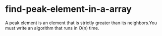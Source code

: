 # find-peak-element-in-a-array
A peak element is an element that is strictly greater than its neighbors.You must write an algorithm that runs in O(n) time.
